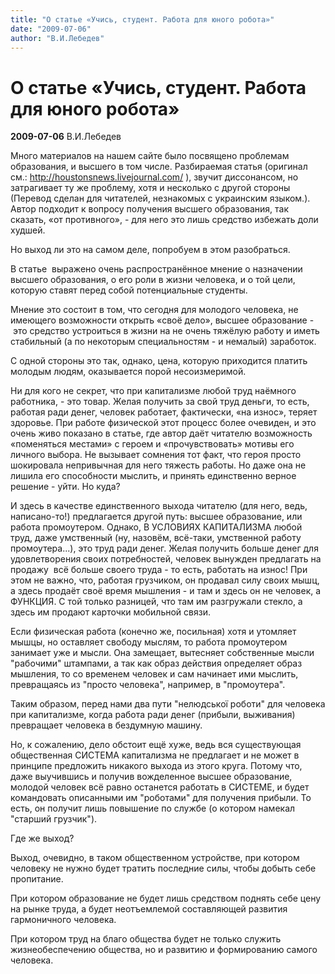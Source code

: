 ```yaml
---
title: "О статье «Учись, студент. Работа для юного робота»"
date: "2009-07-06"
author: "В.И.Лебедев"
---
```


# О статье «Учись, студент. Работа для юного робота»

**2009-07-06** В.И.Лебедев

Много материалов на нашем сайте было посвящено проблемам образования, и высшего в том числе. Разбираемая статья (оригинал см.: http://houstonsnews.livejournal.com/ ), звучит диссонансом, но затрагивает ту же проблему, хотя и несколько с другой стороны (Перевод сделан для читателей, незнакомых с украинским языком.). Автор подходит к вопросу получения высшего образования, так сказать, «от противного», - для него это лишь средство избежать доли худшей.

Но выход ли это на самом деле, попробуем в этом разобраться.

В статье  выражено очень распространённое мнение о назначении высшего образования, о его роли в жизни человека, и о той цели, которую ставят перед собой потенциальные студенты.

Мнение это состоит в том, что сегодня для молодого человека, не имеющего возможности открыть «своё дело», высшее образование -  это средство устроиться в жизни на не очень тяжёлую работу и иметь стабильный (а по некоторым специальностям - и немалый) заработок.

С одной стороны это так, однако, цена, которую приходится платить молодым людям, оказывается порой несоизмеримой.

Ни для кого не секрет, что при капитализме любой труд наёмного работника, - это товар. Желая получить за свой труд деньги, то есть, работая ради денег, человек работает, фактически, «на износ», теряет здоровье. При работе физической этот процесс более очевиден, и это очень живо показано в статье, где автор даёт читателю возможность «поменяться местами» с героем и «прочувствовать» мотивы его личного выбора. Не вызывает сомнения тот факт, что героя просто шокировала непривычная для него тяжесть работы. Но даже она не лишила его способности мыслить, и принять единственно верное решение - уйти. Но куда?

И здесь в качестве единственного выхода читателю (для него, ведь, написано-то!) предлагается другой путь: высшее образование, или работа промоутером. Однако, В УСЛОВИЯХ КАПИТАЛИЗМА любой труд, даже умственный (ну, назовём, всё-таки, умственной работу промоутера...), это труд ради денег. Желая получить больше денег для удовлетворения своих потребностей, человек вынужден предлагать на продажу  всё больше своего труда - то есть, работать на износ! При этом не важно, что, работая грузчиком, он продавал силу своих мышц, а здесь продаёт своё время мышления - и там и здесь он не человек, а ФУНКЦИЯ. С той только разницей, что там им разгружали стекло, а здесь им продают карточки мобильной связи.

Если физическая работа (конечно же, посильная) хотя и утомляет мышцы, но оставляет свободу мыслям, то работа промоутером занимает уже и мысли. Она замещает, вытесняет собственные мысли "рабочими" штампами, а так как образ действия определяет образ мышления, то со временем человек и сам начинает ими мыслить, превращаясь из "просто человека", например, в "промоутера".

Таким образом, перед нами два пути "нелюдської роботи" для человека при капитализме, когда работа ради денег (прибыли, выживания) превращает человека в бездумную машину.  

Но, к сожалению, дело обстоит ещё хуже, ведь вся существующая общественная СИСТЕМА капитализма не предлагает и не может в принципе предложить никакого выхода из этого круга. Потому что, даже выучившись и получив вожделенное высшее образование, молодой человек всё равно останется работать в СИСТЕМЕ, и будет командовать описанными им "роботами" для получения прибыли. То есть, он получит лишь повышение по службе (о котором намекал "старший грузчик").

Где же выход?

Выход, очевидно, в таком общественном устройстве, при котором человеку не нужно будет тратить последние силы, чтобы добыть себе пропитание.

При котором образование не будет лишь средством поднять себе цену на рынке труда, а будет неотъемлемой составляющей развития гармоничного человека.

При котором труд на благо общества будет не только служить жизнеобеспечению общества, но и развитию и формированию самого человека.